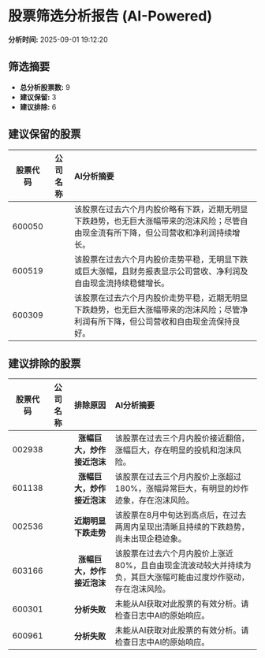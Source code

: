 # 股票筛选分析报告 (AI-Powered)

**分析时间:** 2025-09-01 19:12:20

## 筛选摘要

- **总分析股票数:** 9
- **建议保留:** 3
- **建议排除:** 6

## 建议保留的股票

| 股票代码 | 公司名称 | AI分析摘要 |
|:---:|:---:|:---|
| 600050 |  | 该股票在过去六个月内股价略有下跌，近期无明显下跌趋势，也无巨大涨幅带来的泡沫风险；尽管自由现金流有所下降，但公司营收和净利润持续增长。 |
| 600519 |  | 该股票在过去六个月内股价走势平稳，无明显下跌或巨大涨幅，且财务报表显示公司营收、净利润及自由现金流持续稳健增长。 |
| 600309 |  | 该股票在过去六个月内股价走势平稳，近期无明显下跌趋势，也无巨大涨幅带来的泡沫风险；尽管净利润有所下降，但公司营收和自由现金流保持良好。 |

## 建议排除的股票

| 股票代码 | 公司名称 | 排除原因 | AI分析摘要 |
|:---:|:---:|:---:|:---|
| 002938 |  | **涨幅巨大，炒作接近泡沫** | 该股票在过去三个月内股价接近翻倍，涨幅巨大，存在明显的投机和泡沫风险。 |
| 601138 |  | **涨幅巨大，炒作接近泡沫** | 该股票在过去三个月内股价上涨超过180%，涨幅异常巨大，有明显的炒作迹象，存在泡沫风险。 |
| 002536 |  | **近期明显下跌走势** | 该股票在8月中旬达到高点后，在过去两周内呈现出清晰且持续的下跌趋势，尚未出现企稳迹象。 |
| 603166 |  | **涨幅巨大，炒作接近泡沫** | 该股票在过去六个月内股价上涨近80%，且自由现金流波动较大并持续为负，其巨大涨幅可能由过度炒作驱动，存在泡沫风险。 |
| 600301 |  | **分析失败** | 未能从AI获取对此股票的有效分析。请检查日志中AI的原始响应。 |
| 600961 |  | **分析失败** | 未能从AI获取对此股票的有效分析。请检查日志中AI的原始响应。 |
